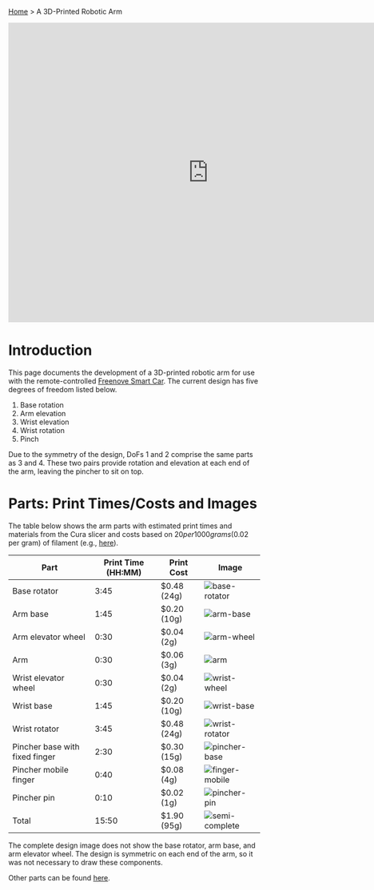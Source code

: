 [Home](index.md) > A 3D-Printed Robotic Arm 

<iframe src="https://gmail3021534.autodesk360.com/shares/public/SH35dfcQT936092f0e4344f64dd3dcf58a6f?mode=embed" width="800" height="600" allowfullscreen="true" webkitallowfullscreen="true" mozallowfullscreen="true"  frameborder="0"></iframe>

# Introduction

This page documents the development of a 3D-printed robotic arm for use with the remote-controlled 
[Freenove Smart Car](smart-car.md). The current design has five degrees of freedom listed below.

1. Base rotation
2. Arm elevation
3. Wrist elevation 
4. Wrist rotation
5. Pinch

Due to the symmetry of the design, DoFs 1 and 2 comprise the same parts as 3 and 4. These two pairs provide rotation and 
elevation at each end of the arm, leaving the pincher to sit on top. 

# Parts:  Print Times/Costs and Images 

The table below shows the arm parts with estimated print times and materials from the Cura slicer and costs based on $20 
per 1000 grams ($0.02 per gram) of filament
(e.g., [here](https://www.amazon.com/Polymaker-PolyTerra-Bioplastic-Printing-Filament/dp/B08QN5FQX7/)).

| Part                           | Print Time (HH:MM) | Print Cost  | Image                                          |
|--------------------------------|--------------------|-------------|------------------------------------------------|
| Base rotator                   | 3:45               | $0.48 (24g) | ![base-rotator](arm-parts/rotator.png)         |
| Arm base                       | 1:45               | $0.20 (10g) | ![arm-base](arm-parts/arm-base.png)            |
| Arm elevator wheel             | 0:30               | $0.04 (2g)  | ![arm-wheel](arm-parts/wheel.png)              |
| Arm                            | 0:30               | $0.06 (3g)  | ![arm](arm-parts/arm.png)                      |
| Wrist elevator wheel           | 0:30               | $0.04 (2g)  | ![wrist-wheel](arm-parts/wheel.png)            | 
| Wrist base                     | 1:45               | $0.20 (10g) | ![wrist-base](arm-parts/arm-base.png)          |
| Wrist rotator                  | 3:45               | $0.48 (24g) | ![wrist-rotator](arm-parts/rotator.png)        | 
| Pincher base with fixed finger | 2:30               | $0.30 (15g) | ![pincher-base](arm-parts/pincher-base.png)    |
| Pincher mobile finger          | 0:40               | $0.08 (4g)  | ![finger-mobile](arm-parts/pincher-mobile.png) |
| Pincher pin                    | 0:10               | $0.02 (1g)  | ![pincher-pin](arm-parts/pincher-pin.png)      | 
| Total                          | 15:50              | $1.90 (95g) | ![semi-complete](arm-parts/semi-complete.png)  |                 

The complete design image does not show the base rotator, arm base, and arm elevator wheel. The design is symmetric on
each end of the arm, so it was not necessary to draw these components.

Other parts can be found [here](cad-parts.md).
